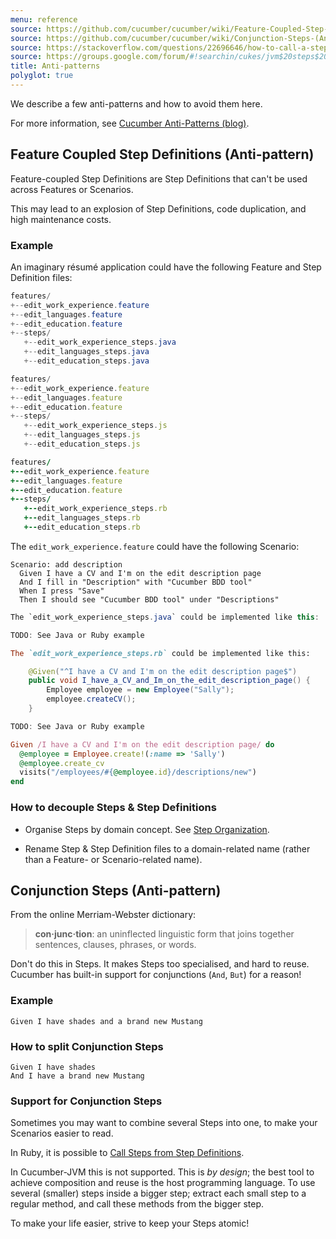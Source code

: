 ```yaml
---
menu: reference
source: https://github.com/cucumber/cucumber/wiki/Feature-Coupled-Step-Definitions-(Antipattern)/
source: https://github.com/cucumber/cucumber/wiki/Conjunction-Steps-(Antipattern)/
source: https://stackoverflow.com/questions/22696646/how-to-call-a-step-from-another-step-in-cucumber-jvm
source: https://groups.google.com/forum/#!searchin/cukes/jvm$20steps$20programming/cukes/DzE_kGZx94I/5rf__N31qvAJ
title: Anti-patterns
polyglot: true
---
```


We describe a few anti-patterns and how to avoid them here.

For more information, see [Cucumber Anti-Patterns (blog)](http://www.thinkcode.se/blog/2016/06/22/cucumber-antipatterns).

## Feature Coupled Step Definitions (Anti-pattern)

Feature-coupled Step Definitions are Step Definitions that can't be used across Features or Scenarios. 

This may lead to an explosion of Step Definitions, code duplication, and high maintenance costs.

### Example

An imaginary résumé application could have the following Feature and Step Definition files:

```java
features/
+--edit_work_experience.feature
+--edit_languages.feature
+--edit_education.feature
+--steps/
   +--edit_work_experience_steps.java
   +--edit_languages_steps.java
   +--edit_education_steps.java
```

```javascript
features/
+--edit_work_experience.feature
+--edit_languages.feature
+--edit_education.feature
+--steps/
   +--edit_work_experience_steps.js
   +--edit_languages_steps.js
   +--edit_education_steps.js
```

```ruby
features/
+--edit_work_experience.feature
+--edit_languages.feature
+--edit_education.feature
+--steps/
   +--edit_work_experience_steps.rb
   +--edit_languages_steps.rb
   +--edit_education_steps.rb
```


The `edit_work_experience.feature` could have the following Scenario:

```
Scenario: add description
  Given I have a CV and I'm on the edit description page
  And I fill in "Description" with "Cucumber BDD tool"
  When I press "Save"
  Then I should see "Cucumber BDD tool" under "Descriptions"
```

```java
The `edit_work_experience_steps.java` could be implemented like this:
```
```javascript
TODO: See Java or Ruby example
```
```ruby
The `edit_work_experience_steps.rb` could be implemented like this:
```

```java
    @Given("^I have a CV and I'm on the edit description page$")
    public void I_have_a_CV_and_Im_on_the_edit_description_page() {
        Employee employee = new Employee("Sally");
        employee.createCV();
    }
```

```javascript
TODO: See Java or Ruby example
```

```ruby
Given /I have a CV and I'm on the edit description page/ do
  @employee = Employee.create!(:name => 'Sally')
  @employee.create_cv
  visits("/employees/#{@employee.id}/descriptions/new")
end
```

### How to decouple Steps & Step Definitions

* Organise Steps by domain concept. See [Step Organization](/cucumber/step-organization/).

* Rename Step & Step Definition files to a domain-related name (rather than a Feature- or Scenario-related name).


## Conjunction Steps (Anti-pattern)

From the online Merriam-Webster dictionary:

> **con·junc·tion**: an uninflected linguistic form that joins together sentences, clauses, phrases, or words.

Don't do this in Steps. It makes Steps too specialised, and hard to reuse. Cucumber has built-in support for conjunctions (`And`, `But`) for a reason!

### Example

```
Given I have shades and a brand new Mustang
```

### How to split Conjunction Steps

```
Given I have shades
And I have a brand new Mustang
```

### Support for Conjunction Steps

Sometimes you may want to combine several Steps into one, to make your Scenarios easier to read.

In Ruby, it is possible to [Call Steps from Step Definitions](/implementations/ruby/calling-steps-from-step-definitions/).

In Cucumber-JVM this is not supported. This is *by design*; the best tool to achieve composition and reuse is the host programming language.
To use several (smaller) steps inside a bigger step; extract each small step to a regular method, and call these methods from the bigger step.

To make your life easier, strive to keep your Steps atomic!